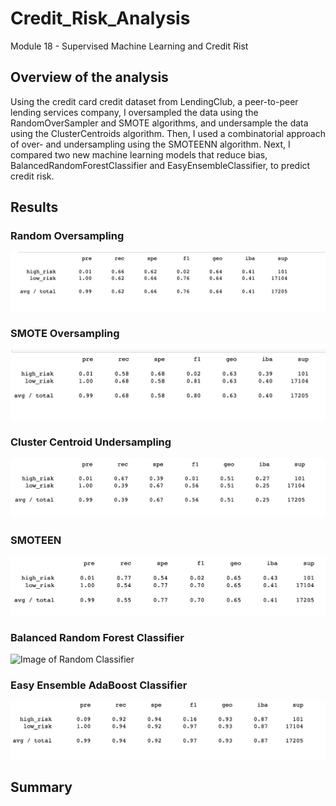 # Credit_Risk_Analysis

Module 18 - Supervised Machine Learning and Credit Rist

## Overview of the analysis

Using the credit card credit dataset from LendingClub, a peer-to-peer lending services company, I oversampled the data using the RandomOverSampler and SMOTE algorithms, and undersample the data using the ClusterCentroids algorithm. Then, I used a combinatorial approach of over- and undersampling using the SMOTEENN algorithm. Next, I compared two new machine learning models that reduce bias, BalancedRandomForestClassifier and EasyEnsembleClassifier, to predict credit risk. 

## Results

### Random Oversampling

![Image of Random Oversample](Resources/oversample_classification.png)


### SMOTE Oversampling

![Image of SMOTE Oversampling](Resources/SMOTE_oversample.png)

### Cluster Centroid Undersampling 

![Image of Undersampling](Resources/undersampling.png)

### SMOTEEN

![Image of SMOTEEN](Resources/SMOTEEN.png)

### Balanced Random Forest Classifier

![Image of Random Classifier](Resources/random_classifier.png)

### Easy Ensemble AdaBoost Classifier

![Image of AdaBoost Classifier](Resources/adaboost.png)

## Summary

